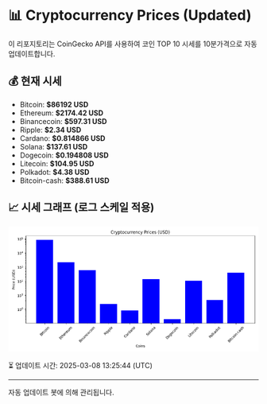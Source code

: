 
# 📊 Cryptocurrency Prices (Updated)

이 리포지토리는 CoinGecko API를 사용하여 코인 TOP 10 시세를 10분가격으로 자동 업데이트합니다.

## 💰 현재 시세
- Bitcoin: **$86192 USD**
- Ethereum: **$2174.42 USD**
- Binancecoin: **$597.31 USD**
- Ripple: **$2.34 USD**
- Cardano: **$0.814866 USD**
- Solana: **$137.61 USD**
- Dogecoin: **$0.194808 USD**
- Litecoin: **$104.95 USD**
- Polkadot: **$4.38 USD**
- Bitcoin-cash: **$388.61 USD**

## 📈 시세 그래프 (로그 스케일 적용)
![Crypto Prices](crypto_prices.png)

⏳ 업데이트 시간: 2025-03-08 13:25:44 (UTC)

---
자동 업데이트 봇에 의해 관리됩니다.
